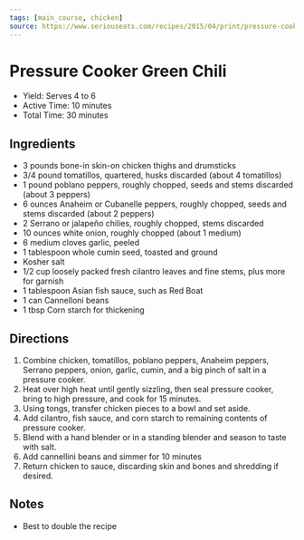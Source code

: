 ```yaml
---
tags: [main_course, chicken]
source: https://www.seriouseats.com/recipes/2015/04/print/pressure-cooker-fast-and-easy-chicken-chile-verde-recipe.html
---
```


# Pressure Cooker Green Chili

* Yield: Serves 4 to 6
* Active Time: 10 minutes
* Total Time: 30 minutes

## Ingredients

* 3 pounds bone-in skin-on chicken thighs and drumsticks
* 3/4 pound tomatillos, quartered, husks discarded (about 4 tomatillos)
* 1 pound poblano peppers, roughly chopped, seeds and stems discarded (about 3 peppers)
* 6 ounces Anaheim or Cubanelle peppers, roughly chopped, seeds and stems discarded (about 2 peppers)
* 2 Serrano or jalapeño chilies, roughly chopped, stems discarded
* 10 ounces white onion, roughly chopped (about 1 medium)
* 6 medium cloves garlic, peeled
* 1 tablespoon whole cumin seed, toasted and ground
* Kosher salt
* 1/2 cup loosely packed fresh cilantro leaves and fine stems, plus more for garnish
* 1 tablespoon Asian fish sauce, such as Red Boat
* 1 can Cannelloni beans
* 1 tbsp Corn starch for thickening

## Directions

1. Combine chicken, tomatillos, poblano peppers, Anaheim peppers, Serrano peppers, onion, garlic, cumin, and a big pinch of salt in a pressure cooker.
2. Heat over high heat until gently sizzling, then seal pressure cooker, bring to high pressure, and cook for 15 minutes.
3. Using tongs, transfer chicken pieces to a bowl and set aside.
4. Add cilantro, fish sauce, and corn starch to remaining contents of pressure cooker.
5. Blend with a hand blender or in a standing blender and season to taste with salt.
6. Add cannellini beans and simmer for 10 minutes
7. Return chicken to sauce, discarding skin and bones and shredding if desired.

## Notes

* Best to double the recipe
